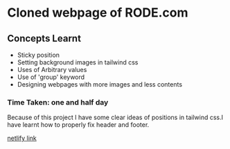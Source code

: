 # Cloned webpage of RODE.com
## Concepts Learnt
- Sticky position
- Setting background images in tailwind css
- Uses of Arbitrary values
- Use of 'group' keyword
- Designing webpages with more images and less contents

### Time Taken: one and half day

Because of this project I have some clear ideas of positions in tailwind css.I have learnt how to properly fix header and footer.

[netlify link](https://rode-clone-homepage.netlify.app/)